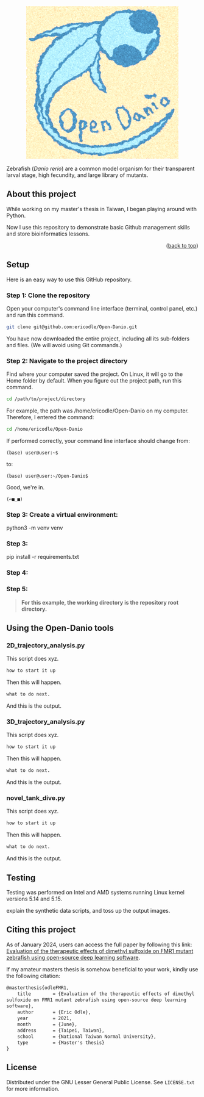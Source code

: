 <!-- PROJECT LOGO -->
<div align="center">
  <a href="https://github.com/github_username/repo_name">
    <img src="https://github.com/ericodle/Open-Danio/blob/main/imgs/danio_logo.png" alt="Logo" width="400" height="400">
  </a>
</div>

Zebrafish (*Danio rerio*) are a common model organism for their transparent larval stage, high fecundity, and large library of mutants.



## About this project
 
While working on my master's thesis in Taiwan, I began playing around with Python.

Now I use this repository to demonstrate basic Github management skills and store bioinformatics lessons.

<p align="right">(<a href="#top">back to top</a>)</p>

## Setup

Here is an easy way to use this GitHub repository.

### Step 1: Clone the repository

Open your computer's command line interface (terminal, control panel, etc.) and run this command.
  ```sh
  git clone git@github.com:ericodle/Open-Danio.git
  ```

You have now downloaded the entire project, including all its sub-folders and files.
(We will avoid using Git commands.)

### Step 2: Navigate to the project directory
Find where your computer saved the project. On Linux, it will go to the Home folder by default.
When you figure out the project path, run this command.

  ```sh
  cd /path/to/project/directory
  ```

For example, the path was /home/ericodle/Open-Danio on my computer.
Therefore, I entered the command:

  ```sh
  cd /home/ericodle/Open-Danio
  ```
If performed correctly, your command line interface should change from:

```
(base) user@user:~$
```

to:

```
(base) user@user:~/Open-Danio$
```

Good, we're in.

```
(⌐■_■)
```

### Step 3: Create a virtual environment:

python3 -m venv venv

### Step 3:
pip install -r requirements.txt

### Step 4:

### Step 5:

> __For this example, the working directory is the repository root directory.__ 

## Using the Open-Danio tools

### 2D_trajectory_analysis.py

This script does xyz.

  ```sh
how to start it up
  ```

Then this will happen.

  ```sh
what to do next.
  ```

And this is the output.

### 3D_trajectory_analysis.py

This script does xyz.

  ```sh
how to start it up
  ```

Then this will happen.

  ```sh
what to do next.
  ```

And this is the output.

### novel_tank_dive.py

This script does xyz.

  ```sh
how to start it up
  ```

Then this will happen.

  ```sh
what to do next.
  ```

And this is the output.


## Testing

Testing was performed on Intel and AMD systems running Linux kernel versions 5.14 and 5.15. 

explain the synthetic data scripts, and toss up the output images.

## Citing this project


As of January 2024, users can access the full paper by following this link: [Evaluation of the therapeutic effects of dimethyl sulfoxide on FMR1 mutant zebrafish using open-source deep learning software](https://www.google.com/url?sa=t&rct=j&q=&esrc=s&source=web&cd=&ved=2ahUKEwii7qGgzMKDAxVNmK8BHXF2D7sQFnoECAsQAQ&url=http%3A%2F%2Frportal.lib.ntnu.edu.tw%2Fbitstreams%2F2534e275-1fa0-44c6-883a-7024325cdcb1%2Fdownload&usg=AOvVaw0MRYBsjjBFlv8bwUM1aeuR&opi=89978449).

If my amateur masters thesis is somehow beneficial to your work, kindly use the following citation:

```
@masterthesis{odleFMR1,
    title        = {Evaluation of the therapeutic effects of dimethyl sulfoxide on FMR1 mutant zebrafish using open-source deep learning software},
    author       = {Eric Odle},
    year         = 2021,
    month        = {June},
    address      = {Taipei, Taiwan},
    school       = {National Taiwan Normal University},
    type         = {Master's thesis}
}
```

<!-- LICENSE -->
## License

Distributed under the GNU Lesser General Public License. See `LICENSE.txt` for more information.
